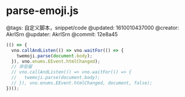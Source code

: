 # parse-emoji.js

@tags: 自定义脚本，snippet/code
@updated: 1610010437000
@creator: AkrISrn
@updater: AkrISrn
@commit: 12e8a45

```js
(() => {
  vno.callAndListen(() => vno.waitFor(() => {
    twemoji.parse(document.body);
  }), vno.enums.EEvent.htmlChanged);
  // 非驻留
  // vno.callAndListen(() => vno.waitFor(() => {
  //   twemoji.parse(document.body);
  // }), vno.enums.EEvent.htmlChanged, document, false);
})();
```
